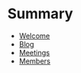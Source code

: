 # Summary

- [Welcome](./README.md)
- [Blog](./blog/README.md)
- [Meetings](./meetings/README.md)
- [Members](./members/README.md)
